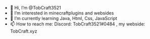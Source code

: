 - 👋 Hi, I’m @TobCraft3521
- 👀 I’m interested in minecraftplugins and websides
- 🌱 I’m currently learning Java, Html, Css, JavaScript
- 📫 How to reach me: Discord: TobCraft3521#0484 , my webside: TobCraft.xyz
